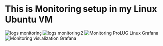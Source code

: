 # This is Monitoring setup in my Linux Ubuntu VM
![logs monitoring](https://imgur.com/NxfxjiV)
![logs monitoring 2](https://github.com/ghaBBster/ghaBBster.github.io/assets/173651661/2465cd95-3025-4d39-aaf7-891644c43214)
![Monitoring ProLUG Linux Grafana](https://github.com/ghaBBster/ghaBBster.github.io/assets/173651661/216fd263-077e-426d-8acc-e67b2a22481b)
![Monitoring visualization Grafana](https://github.com/ghaBBster/ghaBBster.github.io/assets/173651661/a208df83-73ad-4656-92a8-ef2ef201fdc8)
